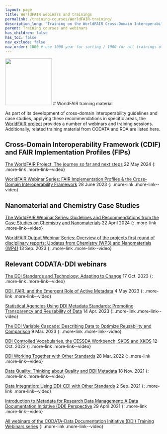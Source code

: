 ```yaml
---
layout: page
title: WorldFAIR webinars and trainings
permalink: /training-courses/WorldFAIR-training/
description_long: "Training on the WorldFAIR Cross-Domain Interoperability Framework, the Case Studies and related FAIR recommendations"
parent: Training courses and webinars
has_children: false
has_toc: false
nav_exclude: false
nav_order: 1000 # use 1000-year for sorting / 1000 for all trainings offered by a project
---
```

<img src="{{ site.baseurl }}/images/logos/worldfair.webp" width="150" class="image--right"/>
# WorldFAIR training material
 
As part of its development of cross-domain interoperability guidelines and case studies, applying these recommendations in specific areas, the [WorldFAIR project](https://worldfair-project.eu/) provides a number of webinars and training sessions. Additionally, related training material from CODATA and RDA are listed here.

## Cross-Domain Interoperability Framework (CDIF) and FAIR Implementation Profiles (FIPs)

[The WorldFAIR Project: The journey so far and next steps](https://worldfair-project.eu/event/the-worldfair-project-the-journey-so-far-and-next-steps/)
22 May 2024
{: .more-link .more-link--video}

[WorldFAIR Webinar Series: FAIR Implementation Profiles & the Cross-Domain Interoperability Framework](https://www.youtube.com/watch?v=2UBgZBVqh4Y)
28 June 2023
{: .more-link .more-link--video}

## Nanomaterial and Chemistry Case Studies
[The WorldFAIR Webinar Series: Guidelines and Recommendations from the Case Studies on Chemistry and Nanomaterials](https://worldfair-project.eu/event/the-worldfair-webinar-series-guidelines-and-recommendations-from-the-case-studies-on-chemistry-and-nanomaterials/)
22  April 2024
{: .more-link .more-link--video}

[WorldFAIR Output Webinar Series: Overview of the projects first round of disciplinary reports: Updates from Chemistry (WP3) and Nanomaterials (WP4)](https://www.youtube.com/watch?v=0A6cg4E4pNI)
13 Sep. 2023
{: .more-link .more-link--video}

## Relevant CODATA-DDI webinars
[The DDI Standards and Technology: Adapting to Change](https://codata.org/initiatives/data-skills/ddi-training-webinars/webinar-the-ddi-standards-and-technology/)
17 Oct. 2023
{: .more-link .more-link--video}

[DDI, FAIR, and the Emergent Role of Active Metadata](https://codata.org/initiatives/data-skills/ddi-training-webinars/webinar-ddi-fair-and-the-emergent-role-of-active-metadata/)
4 May 2023
{: .more-link .more-link--video}

[Statistical Agencies Using DDI Metadata Standards: Promoting Transparency and Reusability of Data](https://codata.org/initiatives/data-skills/ddi-training-webinars/statistical-agencies-using-ddi/)
14 Apr. 2023
{: .more-link .more-link--video}

[The DDI Variable Cascade: Describing Data to Optimize Reusability and Comparison](https://codata.org/initiatives/data-skills/ddi-training-webinars/the-variable-cascade/)
9 Mar. 2023
{: .more-link .more-link--video}

[DDI Controlled Vocabularies, the CESSDA Workbench, SKOS and XKOS](https://codata.org/initiatives/data-skills/ddi-training-webinars/ddi-controlled-vocabularies-the-cessda-workbench-skos-and-xkos/)
12 Oct. 2022
{: .more-link .more-link--video}

[DDI Working Together with Other Standards](https://codata.org/initiatives/data-skills/ddi-training-webinars/ddi-working-together-with-other-standards/)
28 Mar. 2022
{: .more-link .more-link--video}

[Data Quality: Thinking about Quality and DDI Metadata](https://codata.org/webinar-on-data-quality-thinking-about-quality-and-ddi-metadata/)
18 Nov. 2021
{: .more-link .more-link--video}

[Data Integration: Using DDI-CDI with Other Standards](https://codata.org/initiatives/data-skills/ddi-training-webinars/6530-2/)
2 Sep. 2021
{: .more-link .more-link--video}

[Introduction to Metadata for Research Data Management: A Data Documentation Initiative (DDI) Perspective](https://codata.org/initiatives/data-skills/ddi-training-webinars/webinar-on-implementing-fair-what-ddi-can-do-for-you/)
29 April 2021
{: .more-link .more-link--video}

[All webinars of the CODATA-Data Documentation Initiative (DDI) Training Webinars series](https://codata.org/initiatives/data-skills/ddi-training-webinars/)
{: .more-link .more-link--video}
